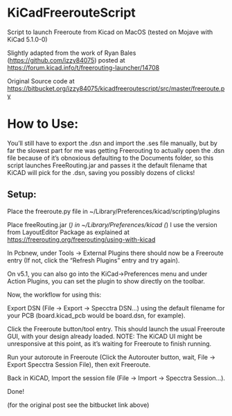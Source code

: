 # KiCadFreerouteScript
Script to launch Freeroute from Kicad on MacOS (tested on Mojave with KiCad 5.1.0-0)

Slightly adapted from the work of Ryan Bales (https://github.com/izzy84075) posted at https://forum.kicad.info/t/freerouting-launcher/14708

Original Source code at https://bitbucket.org/izzy84075/kicadfreeroutescript/src/master/freeroute.py

How to Use:
==========


You’ll still have to export the .dsn and import the .ses file manually, but by far the slowest part for me was getting Freerouting to actually open the .dsn file because of it’s obnoxious defaulting to the Documents folder, so this script launches FreeRouting.jar and passes it the default filename that KiCAD will pick for the .dsn, saving you possibly dozens of clicks!

Setup:
------

Place the freeroute.py file in ~/Library/Preferences/kicad/scripting/plugins

Place freeRouting.jar (*) in  ~/Library/Preferences/kicad
(*) I use the version from LayoutEditor Package as explained at https://freerouting.org/freerouting/using-with-kicad

In Pcbnew, under Tools -> External Plugins there should now be a Freeroute entry (If not, click the “Refresh Plugins” entry and try again).

On v5.1, you can also go into the KiCad->Preferences menu and under Action Plugins, you can set the plugin to show directly on the toolbar.

Now, the workflow for using this:

Export DSN (File -> Export -> Specctra DSN…) using the default filename for your PCB (board.kicad_pcb would be board.dsn, for example).

Click the Freeroute button/tool entry. This should launch the usual Freeroute GUI, with your design already loaded. NOTE: The KiCAD UI might be unresponsive at this point, as it’s waiting for Freeroute to finish running.

Run your autoroute in Freeroute (Click the Autorouter button, wait, File -> Export Specctra Session File), then exit Freeroute.

Back in KiCAD, Import the session file (File -> Import -> Specctra Session…).

Done!

(for the original post see the bitbucket link above)

